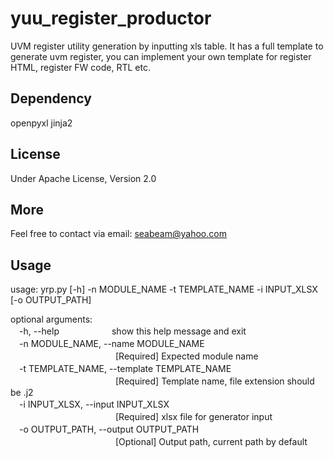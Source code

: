 # yuu_register_productor
UVM register utility generation by inputting xls table.
It has a full template to generate uvm register, you can implement your own template for register HTML, register FW code, RTL etc.

## Dependency
openpyxl jinja2

## License
Under Apache License, Version 2.0

## More
Feel free to contact via email: seabeam@yahoo.com

## Usage
usage: yrp.py [-h] -n MODULE_NAME -t TEMPLATE_NAME -i INPUT_XLSX [-o OUTPUT_PATH]

optional arguments:  
　-h, --help　　　　　　show this help message and exit  
　-n MODULE_NAME, --name MODULE_NAME  
　　　　　　　　　　　　[Required] Expected module name  
　-t TEMPLATE_NAME, --template TEMPLATE_NAME  
　　　　　　　　　　　　[Required] Template name, file extension should be .j2  
　-i INPUT_XLSX, --input INPUT_XLSX  
　　　　　　　　　　　　[Required] xlsx file for generator input  
　-o OUTPUT_PATH, --output OUTPUT_PATH  
　　　　　　　　　　　　[Optional] Output path, current path by default  
